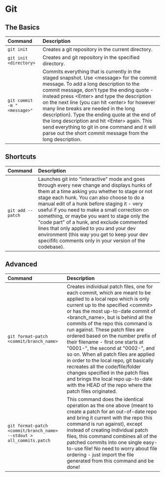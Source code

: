 # Git

## The Basics

|Command|Description|
|:---|:----|
|```git init```|Creates a git repository in the current directory.|
|```git init <directory>```|Creates and git repository in the specified directory.|
|```git commit -m "<message>"```|Commits everything that is currently in the staged snapshot. Use \<message\> for the commit message. To add a long description to the commit message, don't type the ending quote - instead press \<Enter\> and type the description on the next line (you can hit \<enter\> for however many line breaks are needed in the long description). Type the ending quote at the end of the long description and hit \<Enter\> again. This send everything to git in one command and it will parse out the short commit message from the long description.|

## Shortcuts

|Command|Description|
|:---|:----|
|```git add --patch```| Launches git into "interactive" mode and goes through every new change and displays hunks of them at a time asking you whether to stage or not stage each hunk. You can also choose to do a manual edit of a hunk before staging it - very useful if you need to make a small correction on something, or maybe you want to stage only the "code part" of a hunk, and exclude commented lines that only applied to you and your dev environment (this way you get to keep your dev specififc comments only in your version of the codebase).|

## Advanced

|Command|Description|
|:---|:----|
|```git format-patch <commit/branch_name>```|Creates individual patch files, one for each commit, which are meant to be applied to a local repo which is only current up to the specified \<commit\> or has the most up-to-date commit of <branch_name>, but is behind all the commits of the repo this command is run against. These patch files are ordered based on the number prefix of their filename - first one starts at "0001-", the second at "0002-", and so on. When all patch files are applied in order to the local repo, git basically recreates all the code/file/folder changes specified in the patch files and brings the local repo up-to-date with the HEAD of the repo where the patch files originated.|
| ```git format-patch <commit/branch_name> --stdout > all_commits.patch```|This command does the identical operation as the one above (meant to create a patch for an out-of-date repo and bring it current with the repo this command is run against), except instead of creating individual patch files, this command combines all of the patched commits into one single easy-to-use file! No need to worry about file ordering - just import the file generated from this command and be done!|
